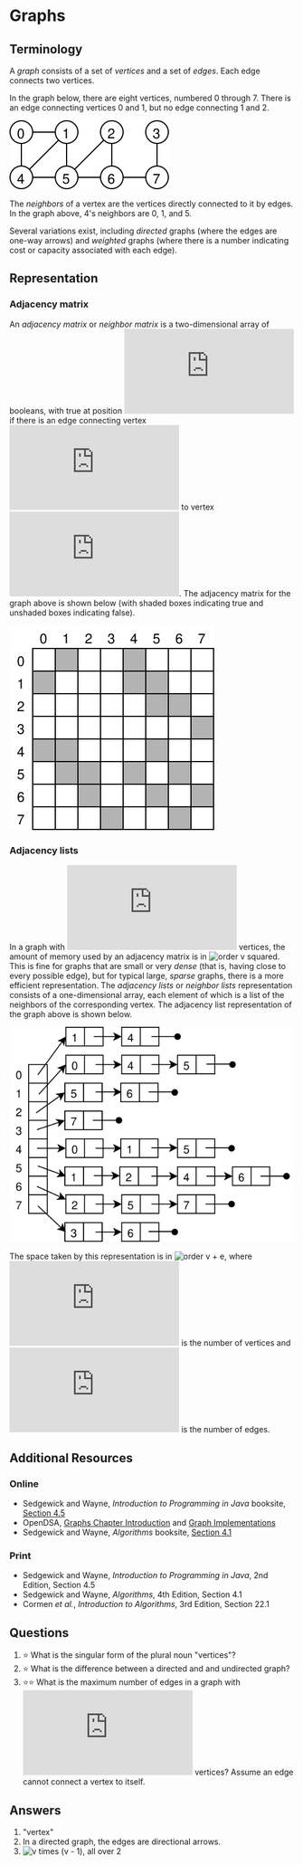 # Graphs
## Terminology
A *graph* consists of a set of *vertices* and a set of *edges*. Each edge connects two vertices.

In the graph below, there are eight vertices, numbered 0 through 7. There is an edge connecting vertices 0 and 1, but no edge connecting 1 and 2.

![Edges are 0-1, 0-4, 1-4, 1-5, 2-5, 2-6, 3-7, 4-5, 5-6, and 6-7](graph.svg)

The *neighbors* of a vertex are the vertices directly connected to it by edges. In the graph above, 4's neighbors are 0, 1, and 5.

Several variations exist, including *directed* graphs (where the edges are one-way arrows) and *weighted* graphs (where there is a number indicating cost or capacity associated with each edge).
## Representation
### Adjacency matrix
An *adjacency matrix* or *neighbor matrix* is a two-dimensional array of booleans, with true at position ![i, j](https://latex.codecogs.com/svg.latex?i\,j) if there is an edge connecting vertex ![i](https://latex.codecogs.com/svg.latex?i) to vertex ![j](https://latex.codecogs.com/svg.latex?j). The adjacency matrix for the graph above is shown below (with shaded boxes indicating true and unshaded boxes indicating false).

![8 by 8 matrix as described above](adjacency_matrix.svg)

### Adjacency lists
In a graph with ![v](https://latex.codecogs.com/svg.latex?v) vertices, the amount of memory used by an adjacency matrix is in ![order v squared](https://latex.codecogs.com/svg.latex?\Theta(v^2)). This is fine for graphs that are small or very *dense* (that is, having close to every possible edge), but for typical large, *sparse* graphs, there is a more efficient representation. The *adjacency lists* or *neighbor lists* representation consists of a one-dimensional array, each element of which is a list of the neighbors of the corresponding vertex. The adjacency list representation of the graph above is shown below.

![array of 8 elements, each pointing to a chain of list nodes, as described above](adjacency_list.svg)

The space taken by this representation is in ![order v + e](https://latex.codecogs.com/svg.latex?\Theta(v+e)), where ![v](https://latex.codecogs.com/svg.latex?v) is the number of vertices and ![e](https://latex.codecogs.com/svg.latex?e) is the number of edges.

## Additional Resources
### Online
- Sedgewick and Wayne, *Introduction to Programming in Java* booksite, [Section 4.5](https://introcs.cs.princeton.edu/java/45graph/)
- OpenDSA, [Graphs Chapter Introduction](https://opendsa-server.cs.vt.edu/ODSA/Books/Everything/html/GraphIntro.html) and [Graph Implementations](https://opendsa-server.cs.vt.edu/ODSA/Books/Everything/html/GraphImpl.html)
- Sedgewick and Wayne, *Algorithms* booksite, [Section 4.1](https://algs4.cs.princeton.edu/41graph/)
### Print
- Sedgewick and Wayne, *Introduction to Programming in Java*, 2nd Edition, Section 4.5
- Sedgewick and Wayne, *Algorithms*, 4th Edition, Section 4.1
- Cormen *et al.*, *Introduction to Algorithms*, 3rd Edition, Section 22.1 
## Questions
1. :star: What is the singular form of the plural noun "vertices"?
1. :star: What is the difference between a directed and and undirected graph?
1. :star::star: What is the maximum number of edges in a graph with ![v](https://latex.codecogs.com/svg.latex?v) vertices? Assume an edge cannot connect a vertex to itself.
## Answers
1. "vertex"
1. In a directed graph, the edges are directional arrows.
1. ![v times (v - 1), all over 2](https://latex.codecogs.com/svg.latex?\frac{v(v-1)}{2})

